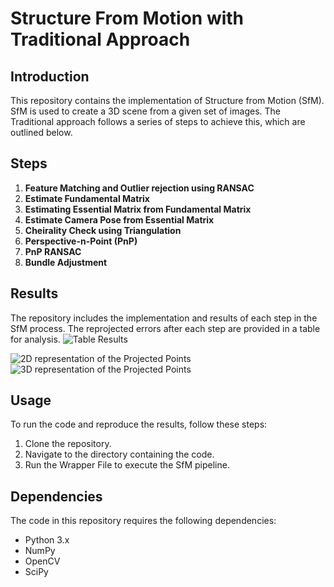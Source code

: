 # Structure From Motion with Traditional Approach

## Introduction
This repository contains the implementation of Structure from Motion (SfM). SfM is used to create a 3D scene from a given set of images. The Traditional approach follows a series of steps to achieve this, which are outlined below.

## Steps
1. **Feature Matching and Outlier rejection using RANSAC**
2. **Estimate Fundamental Matrix**
3. **Estimating Essential Matrix from Fundamental Matrix**
4. **Estimate Camera Pose from Essential Matrix**
5. **Cheirality Check using Triangulation**
6. **Perspective-n-Point (PnP)**
7. **PnP RANSAC**
8. **Bundle Adjustment**

## Results
The repository includes the implementation and results of each step in the SfM process. The reprojected errors after each step are provided in a table for analysis.
![Table Results](Phase1/result_table.png)

![2D representation of the Projected Points](Phase1/Results/2D.png)
![3D representation of the Projected Points](Phase1/Results/3D.png)

## Usage
To run the code and reproduce the results, follow these steps:
1. Clone the repository.
2. Navigate to the directory containing the code.
3. Run the Wrapper File to execute the SfM pipeline.

## Dependencies
The code in this repository requires the following dependencies:
- Python 3.x
- NumPy
- OpenCV
- SciPy